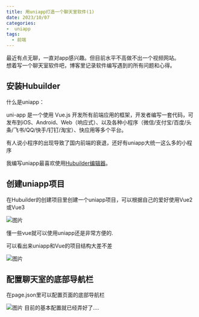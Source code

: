 ```yaml
---
title: 用uniapp打造一个聊天室软件(1)
date: 2023/10/07
categories:
-  uniapp
tags:
  - 前端
---
```

最近有点无聊，一直对app感兴趣。但目前水平不高做不出一个视频网站。<br>
想着写一个聊天室软件吧，博客里记录软件编写遇到的所有问题和心得。<br>
## 安装Hubuilder

什么是uniapp：<br>

uni-app 是一个使用 Vue.js 开发所有前端应用的框架，开发者编写一套代码，可发布到iOS、Android、Web（响应式）、以及各种小程序（微信/支付宝/百度/头条/飞书/QQ/快手/钉钉/淘宝）、快应用等多个平台。<br>

有人说小程序的出现导致了国内前端的衰退，还好有uniapp大统一这么多的小程序<br>

我编写uniapp最喜欢使用[Hubuilder编辑器](https://hx.dcloud.net.cn/)。<br>

## 创建uniapp项目
在Hubuilder的创建项目里创建一个uniapp项目，可以根据自己的爱好使用Vue2或Vue3

![图片](https://img1.imgtp.com/2023/10/07/QREeTB14.png)

懂一些vue就可以使用uniapp还是非常方便的.<br>

可以看出来uniapp和Vue的项目结构大差不差<br>

![图片](https://img1.imgtp.com/2023/10/07/n6xYzIQM.png)

## 配置聊天室的底部导航栏

在page.json里可以配置页面的底部导航栏

![图片](https://img1.imgtp.com/2023/10/07/YR1uy57v.png)
目前的基本配置就已经弄好了....
